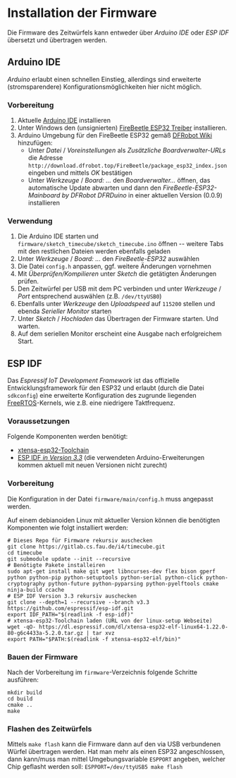 Installation der Firmware
=========================

Die Firmware des Zeitwürfels kann entweder über *Arduino IDE* oder *ESP IDF* übersetzt und übertragen werden.


Arduino IDE
-----------

*Arduino* erlaubt einen schnellen Einstieg, allerdings sind erweiterte (stromsparendere) Konfigurationsmöglichkeiten hier nicht möglich.

### Vorbereitung

  1. Aktuelle [Arduino IDE](https://www.arduino.cc/en/main/software) installieren
  2. Unter Windows den (unsignierten) [FireBeetle ESP32 Treiber](https://git.oschina.net/dfrobot/FireBeetle-ESP32/raw/master/FireBeetle-ESP32.inf) installieren.
  3. Arduino Umgebung für den FireBeetle ESP32 gemäß [DFRobot Wiki](https://wiki.dfrobot.com/FireBeetle_ESP32_IOT_Microcontroller(V3.0)__Supports_Wi-Fi_&_Bluetooth__SKU__DFR0478) hinzufügen:
     * Unter *Datei* / *Voreinstellungen* als *Zusätzliche Boardverwalter-URLs* die Adresse `http://download.dfrobot.top/FireBeetle/package_esp32_index.json` eingeben und mittels *OK* bestätigen
     * Unter *Werkzeuge* / *Board: ...* den *Boardverwalter...* öffnen, das automatische Update abwarten und dann den *FireBeetle-ESP32-Mainboard by DFRobot DFRDuino* in einer aktuellen Version (0.0.9) installieren


### Verwendung

  1. Die Arduino IDE starten und `firmware/sketch_timecube/sketch_timecube.ino` öffnen -- weitere Tabs mit den restlichen Dateien werden ebenfalls geladen
  2. Unter *Werkzeuge* / *Board: ...* den *FireBeetle-ESP32* auswählen
  3. Die Datei `config.h` anpassen, ggf. weitere Änderungen vornehmen
  4. Mit *Überprüfen/Kompilieren* unter *Sketch* die getätigten Änderungen prüfen.
  5. Den Zeitwürfel per USB mit dem PC verbinden und unter *Werkzeuge* / *Port* entsprechend auswählen (z.B. `/dev/ttyUSB0`)
  6. Ebenfalls unter *Werkzeuge* den *Uploadspeed* auf `115200` stellen und ebenda *Serieller Monitor* starten
  7. Unter *Sketch* / *Hochladen* das Übertragen der Firmware starten. Und warten.
  8. Auf dem seriellen Monitor erscheint eine Ausgabe nach erfolgreichem Start.


ESP IDF
-------

Das *Espressif IoT Development Framework* ist das offizielle Entwicklungsframework für den ESP32 und erlaubt (durch die Datei `sdkconfig`) eine erweiterte Konfiguration des zugrunde liegenden [FreeRTOS](https://www.freertos.org/)-Kernels, wie z.B. eine niedrigere Taktfrequenz.

### Voraussetzungen

Folgende Komponenten werden benötigt:

  * [xtensa-esp32-Toolchain](https://docs.espressif.com/projects/esp-idf/en/release-v3.3/get-started/linux-setup.html)
  * [ESP IDF *in Version 3.3*](https://github.com/espressif/esp-idf) (die verwendeten Arduino-Erweiterungen kommen aktuell mit neuen Versionen nicht zurecht)


### Vorbereitung

Die Konfiguration in der Datei `firmware/main/config.h` muss angepasst werden.

Auf einem debianoiden Linux mit aktueller Version können die benötigten Komponenten wie folgt installiert werden:

    # Dieses Repo für Firmware rekursiv auschecken
    git clone https://gitlab.cs.fau.de/i4/timecube.git
    cd timecube
    git submodule update --init --recursive
    # Benötigte Pakete installeiren
    sudo apt-get install make git wget libncurses-dev flex bison gperf python python-pip python-setuptools python-serial python-click python-cryptography python-future python-pyparsing python-pyelftools cmake ninja-build ccache
    # ESP IDF Version 3.3 rekursiv auschecken
    git clone --depth=1 --recursive --branch v3.3 https://github.com/espressif/esp-idf.git
    export IDF_PATH="$(readlink -f esp-idf)"
    # xtensa-esp32-Toolchain laden (URL von der linux-setup Webseite)
    wget -qO- https://dl.espressif.com/dl/xtensa-esp32-elf-linux64-1.22.0-80-g6c4433a-5.2.0.tar.gz | tar xvz
    export PATH="$PATH:$(readlink -f xtensa-esp32-elf/bin)"


### Bauen der Firmware

Nach der Vorbereitung im `firmware`-Verzeichnis folgende Schritte ausführen:

    mkdir build
    cd build
    cmake ..
    make


### Flashen des Zeitwürfels

Mittels `make flash` kann die Firmware dann auf den via USB verbundenen Würfel übertragen werden.
Hat man mehr als einen ESP32 angeschlossen, dann kann/muss man mittel Umgebungsvariable `ESPPORT` angeben, welcher Chip geflasht werden soll:
`ESPPORT=/dev/ttyUSB5 make flash`

